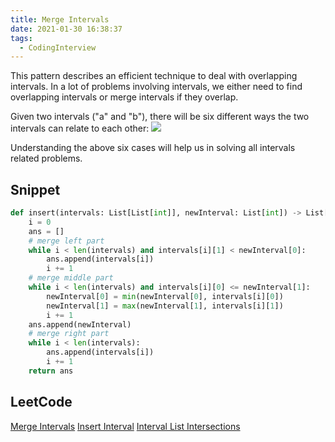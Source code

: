 ```yaml
---
title: Merge Intervals
date: 2021-01-30 16:38:37
tags:
  - CodingInterview
---
```

This pattern describes an efficient technique to deal with overlapping intervals. In a lot of problems involving intervals, we either need to find overlapping intervals or merge intervals if they overlap.

Given two intervals ("a" and "b"), there will be six different ways the two intervals can relate to each other:
![](https://raw.githubusercontent.com/umarellyh/mPOST/master/CodingInterview/educative/03.png)

Understanding the above six cases will help us in solving all intervals related problems.

## Snippet
```python
def insert(intervals: List[List[int]], newInterval: List[int]) -> List[List[int]]:
    i = 0
    ans = []
    # merge left part
    while i < len(intervals) and intervals[i][1] < newInterval[0]:
        ans.append(intervals[i])
        i += 1
    # merge middle part
    while i < len(intervals) and intervals[i][0] <= newInterval[1]:
        newInterval[0] = min(newInterval[0], intervals[i][0])
        newInterval[1] = max(newInterval[1], intervals[i][1])
        i += 1
    ans.append(newInterval)
    # merge right part
    while i < len(intervals):
        ans.append(intervals[i])
        i += 1
    return ans
```

## LeetCode
[Merge Intervals](https://leetcode.com/problems/merge-intervals/)
[Insert Interval](https://leetcode.com/problems/insert-interval/)
[Interval List Intersections](https://leetcode.com/problems/interval-list-intersections/)
